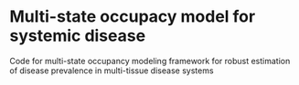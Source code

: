 # Multi-state occupacy model for systemic disease
Code for multi-state occupancy modeling framework for robust estimation of disease prevalence in multi-tissue disease systems
